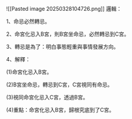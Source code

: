 ![[Pasted image 20250328104726.png]]
邏輯：

1、命忌必然轉忌。

2、命宮化忌入B宮，則B宮坐命忌，必然轉忌到C宮。

3、轉忌是為了：明白事態輕重與事情發展方向。

4、解釋：

(1)命宮化忌入B宮。

(2)B宮坐命忌，轉忌到C宮，C宮視同有命忌。

(3)視同命宮化忌入C宮，透過B宮。

(4)重點：命宮化忌入B宮，歸根究底到了C宮。